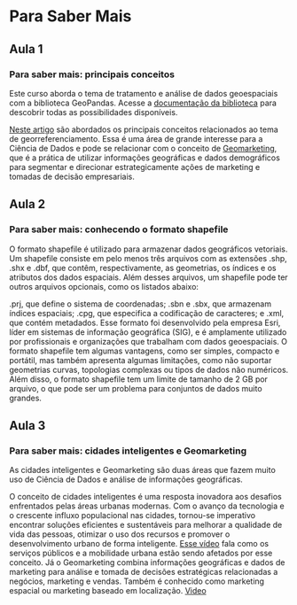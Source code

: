 # Para Saber Mais

## Aula 1

### Para saber mais: principais conceitos  
Este curso aborda o tema de tratamento e análise de dados geoespaciais com a biblioteca GeoPandas. Acesse a [documentação da biblioteca](https://geopandas.org/en/stable/) para descobrir todas as possibilidades disponíveis.

[Neste artigo](https://www.alura.com.br/artigos/georreferenciamento-uso-ferramentas) são abordados os principais conceitos relacionados ao tema de georreferenciamento. Essa é uma área de grande interesse para a Ciência de Dados e pode se relacionar com o conceito de [Geomarketing](https://neilpatel.com/br/blog/geomarketing-o-que-e/), que é a prática de utilizar informações geográficas e dados demográficos para segmentar e direcionar estrategicamente ações de marketing e tomadas de decisão empresariais.  

## Aula 2
### Para saber mais: conhecendo o formato shapefile   
O formato shapefile é utilizado para armazenar dados geográficos vetoriais. Um shapefile consiste em pelo menos três arquivos com as extensões .shp, .shx e .dbf, que contêm, respectivamente, as geometrias, os índices e os atributos dos dados espaciais. Além desses arquivos, um shapefile pode ter outros arquivos opcionais, como os listados abaixo:

.prj, que define o sistema de coordenadas;
.sbn e .sbx, que armazenam índices espaciais;
.cpg, que especifica a codificação de caracteres; e
.xml, que contém metadados.
Esse formato foi desenvolvido pela empresa Esri, líder em sistemas de informação geográfica (SIG), e é amplamente utilizado por profissionais e organizações que trabalham com dados geoespaciais. O formato shapefile tem algumas vantagens, como ser simples, compacto e portátil, mas também apresenta algumas limitações, como não suportar geometrias curvas, topologias complexas ou tipos de dados não numéricos. Além disso, o formato shapefile tem um limite de tamanho de 2 GB por arquivo, o que pode ser um problema para conjuntos de dados muito grandes.

## Aula 3
### Para saber mais: cidades inteligentes e Geomarketing
As cidades inteligentes e Geomarketing são duas áreas que fazem muito uso de Ciência de Dados e análise de informações geográficas.

O conceito de cidades inteligentes é uma resposta inovadora aos desafios enfrentados pelas áreas urbanas modernas. Com o avanço da tecnologia e o crescente influxo populacional nas cidades, tornou-se imperativo encontrar soluções eficientes e sustentáveis para melhorar a qualidade de vida das pessoas, otimizar o uso dos recursos e promover o desenvolvimento urbano de forma inteligente. [Esse vídeo](https://www.youtube.com/watch?v=5KDhl1K3c5Q) fala como os serviços públicos e a mobilidade urbana estão sendo afetados por esse conceito.
Já o Geomarketing combina informações geográficas e dados de marketing para análise e tomada de decisões estratégicas relacionadas a negócios, marketing e vendas. Também é conhecido como marketing espacial ou marketing baseado em localização.
[Video](https://www.youtube.com/watch?v=v_33SkI5V6g)
